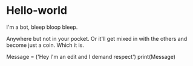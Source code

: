 # Hello-world
I'm a bot, bleep bloop bleep.

Anywhere but not in your pocket. 
Or it'll get mixed in with the others and become just a coin.
Which it is.

Message = ('Hey I'm an edit and I demand respect')
print(Message)
